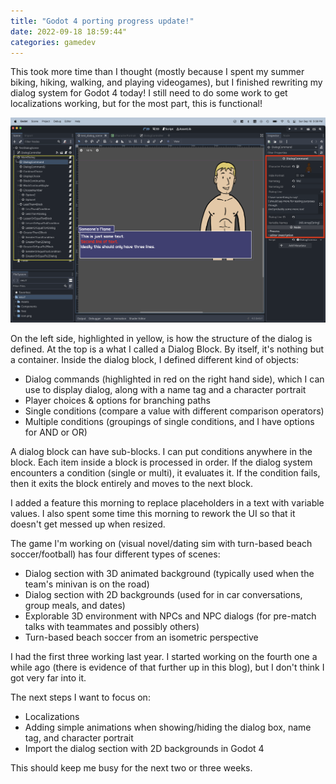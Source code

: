 ```yaml
---
title: "Godot 4 porting progress update!"
date: 2022-09-18 18:59:44"
categories: gamedev
---
```


This took more time than I thought (mostly because I spent my summer biking, hiking, walking, and playing videogames), but I finished rewriting my dialog system for Godot 4 today! I still need to do some work to get localizations working, but for the most part, this is functional!

![Dialog In Progress](/assets/images/20220918_01.png)

On the left side, highlighted in yellow, is how the structure of the dialog is defined. At the top is a what I called a Dialog Block. By itself, it's nothing but a container. Inside the dialog block, I defined different kind of objects:
- Dialog commands (highlighted in red on the right hand side), which I can use to display dialog, along with a name tag and a character portrait
- Player choices & options for branching paths
- Single conditions (compare a value with different comparison operators)
- Multiple conditions (groupings of single conditions, and I have options for AND or OR)

A dialog block can have sub-blocks. I can put conditions anywhere in the block. Each item inside a block is processed in order. If the dialog system encounters a condition (single or multi), it evaluates it. If the condition fails, then it exits the block entirely and moves to the next block.

I added a feature this morning to replace placeholders in a text with variable values. I also spent some time this morning to rework the UI so that it doesn't get messed up when resized.

The game I'm working on (visual novel/dating sim with turn-based beach soccer/football) has four different types of scenes:
- Dialog section with 3D animated background (typically used when the team's minivan is on the road)
- Dialog section with 2D backgrounds (used for in car conversations, group meals, and dates)
- Explorable 3D environment with NPCs and NPC dialogs (for pre-match talks with teammates and possibly others)
- Turn-based beach soccer from an isometric perspective

I had the first three working last year. I started working on the fourth one a while ago (there is evidence of that further up in this blog), but I don't think I got very far into it. 

The next steps I want to focus on:
- Localizations
- Adding simple animations when showing/hiding the dialog box, name tag, and character portrait
- Import the dialog section with 2D backgrounds in Godot 4


This should keep me busy for the next two or three weeks.